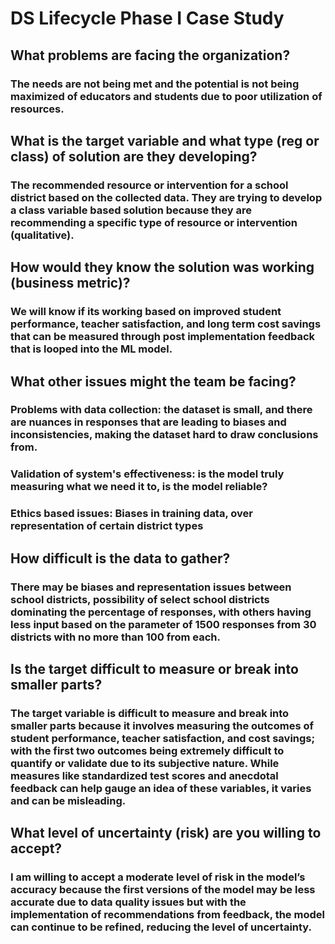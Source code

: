 # DS Lifecycle Phase I Case Study

## What problems are facing the organization? 
### The needs are not being met and the potential is not being maximized of educators and students due to poor utilization of resources. 

## What is the target variable and what type (reg or class) of solution are they developing?
### The recommended resource or intervention for a school district based on the collected data. They are trying to develop a class variable based solution because they are recommending a specific type of resource or intervention (qualitative).

## How would they know the solution was working (business metric)?
### We will know if its working based on improved student performance, teacher satisfaction, and long term cost savings that can be measured through post implementation feedback that is looped into the ML model. 

## What other issues might the team be facing?
### Problems with data collection: the dataset is small, and there are nuances in responses that are leading to biases and inconsistencies, making the dataset hard to draw conclusions from. 
### Validation of system's effectiveness: is the model truly measuring what we need it to, is the model reliable?
### Ethics based issues: Biases in training data, over representation of certain district types

## How difficult is the data to gather?
### There may be biases and representation issues between school districts, possibility of select school districts dominating the percentage of responses, with others having less input based on the parameter of 1500 responses from 30 districts with no more than 100 from each. 

## Is the target difficult to measure or break into smaller parts?
### The target variable is difficult to measure and break into smaller parts because it involves measuring the outcomes of student performance, teacher satisfaction, and cost savings; with the first two outcomes being extremely difficult to quantify or validate due to its subjective nature. While measures like standardized test scores and anecdotal feedback can help gauge an idea of these variables, it varies and can be misleading.

## What level of uncertainty (risk) are you willing to accept?
### I am willing to accept a moderate level of risk in the model’s accuracy because the first versions of the model may be less accurate due to data quality issues but with the implementation of recommendations from feedback, the model can continue to be refined, reducing the level of uncertainty. 







